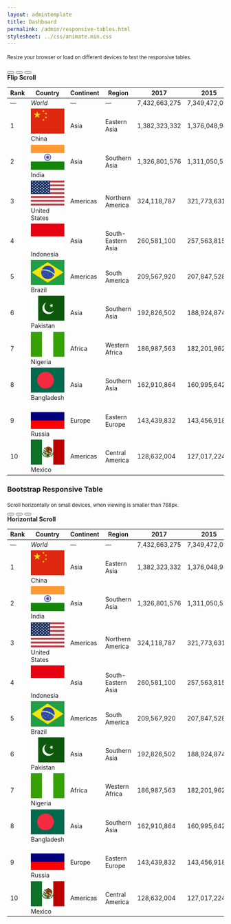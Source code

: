 ```yaml
---
layout: admintemplate
title: Dashboard
permalink: /admin/responsive-tables.html
stylesheet: ../css/animate.min.css
---
```

<div class="layout-content-body">
          <div class="row">
            <div class="col-xs-12">
              <p><small>Resize your browser or load on different devices to test the responsive tables.</small></p>
            </div>
          </div>
          <div class="row">
            <div class="col-xs-12">
              <div class="card">
                <div class="card-header">
                  <div class="card-actions">
                    <button type="button" class="card-action card-toggler" title="Collapse"></button>
                    <button type="button" class="card-action card-reload" title="Reload"></button>
                    <button type="button" class="card-action card-remove" title="Remove"></button>
                  </div>
                  <strong>Flip Scroll</strong>
                </div>
                <div class="card-body">
                  <div class="table-flip-scroll">
                    <table class="table table-striped">
                      <thead>
                        <tr>
                          <th>Rank</th>
                          <th>Country</th>
                          <th>Continent</th>
                          <th>Region</th>
                          <th class="text-right">2017</th>
                          <th class="text-right">2015</th>
                          <th class="text-right">Change</th>
                        </tr>
                      </thead>
                      <tbody>
                        <tr>
                          <td>—</td>
                          <td>
                            <i>World</i>
                          </td>
                          <td>—</td>
                          <td>—</td>
                          <td class="text-right">7,432,663,275</td>
                          <td class="text-right">7,349,472,099</td>
                          <td class="text-right">+1.1%</td>
                        </tr>
                        <tr>
                          <td>1</td>
                          <td>
                            <img class="img-flag" src="../img/flags/4x3/cn.svg" alt="State Flag">China</td>
                          <td>Asia</td>
                          <td>Eastern Asia</td>
                          <td class="text-right">1,382,323,332</td>
                          <td class="text-right">1,376,048,943</td>
                          <td class="text-right">+0.5%</td>
                        </tr>
                        <tr>
                          <td>2</td>
                          <td>
                            <img class="img-flag" src="../img/flags/4x3/in.svg" alt="State Flag">India</td>
                          <td>Asia</td>
                          <td>Southern Asia</td>
                          <td class="text-right">1,326,801,576</td>
                          <td class="text-right">1,311,050,527</td>
                          <td class="text-right">+1.2%</td>
                        </tr>
                        <tr>
                          <td>3</td>
                          <td>
                            <img class="img-flag" src="../img/flags/4x3/us.svg" alt="State Flag">United States</td>
                          <td>Americas</td>
                          <td>Northern America</td>
                          <td class="text-right">324,118,787</td>
                          <td class="text-right">321,773,631</td>
                          <td class="text-right">+0.7%</td>
                        </tr>
                        <tr>
                          <td>4</td>
                          <td>
                            <img class="img-flag" src="../img/flags/4x3/id.svg" alt="State Flag">Indonesia</td>
                          <td>Asia</td>
                          <td>South-Eastern Asia</td>
                          <td class="text-right">260,581,100</td>
                          <td class="text-right">257,563,815</td>
                          <td class="text-right">+1.2%</td>
                        </tr>
                        <tr>
                          <td>5</td>
                          <td>
                            <img class="img-flag" src="../img/flags/4x3/br.svg" alt="State Flag">Brazil</td>
                          <td>Americas</td>
                          <td>South America</td>
                          <td class="text-right">209,567,920</td>
                          <td class="text-right">207,847,528</td>
                          <td class="text-right">+0.8%</td>
                        </tr>
                        <tr>
                          <td>6</td>
                          <td>
                            <img class="img-flag" src="../img/flags/4x3/pk.svg" alt="State Flag">Pakistan</td>
                          <td>Asia</td>
                          <td>Southern Asia</td>
                          <td class="text-right">192,826,502</td>
                          <td class="text-right">188,924,874</td>
                          <td class="text-right">+2.1%</td>
                        </tr>
                        <tr>
                          <td>7</td>
                          <td>
                            <img class="img-flag" src="../img/flags/4x3/ng.svg" alt="State Flag">Nigeria</td>
                          <td>Africa</td>
                          <td>Western Africa</td>
                          <td class="text-right">186,987,563</td>
                          <td class="text-right">182,201,962</td>
                          <td class="text-right">+2.6%</td>
                        </tr>
                        <tr>
                          <td>8</td>
                          <td>
                            <img class="img-flag" src="../img/flags/4x3/bd.svg" alt="State Flag">Bangladesh</td>
                          <td>Asia</td>
                          <td>Southern Asia</td>
                          <td class="text-right">162,910,864</td>
                          <td class="text-right">160,995,642</td>
                          <td class="text-right">+1.2%</td>
                        </tr>
                        <tr>
                          <td>9</td>
                          <td>
                            <img class="img-flag" src="../img/flags/4x3/ru.svg" alt="State Flag">Russia</td>
                          <td>Europe</td>
                          <td>Eastern Europe</td>
                          <td class="text-right">143,439,832</td>
                          <td class="text-right">143,456,918</td>
                          <td class="text-right">0.0%</td>
                        </tr>
                        <tr>
                          <td>10</td>
                          <td>
                            <img class="img-flag" src="../img/flags/4x3/mx.svg" alt="State Flag">Mexico</td>
                          <td>Americas</td>
                          <td>Central America</td>
                          <td class="text-right">128,632,004</td>
                          <td class="text-right">127,017,224</td>
                          <td class="text-right">+1.3%</td>
                        </tr>
                      </tbody>
                    </table>
                  </div>
                </div>
              </div>
            </div>
          </div>
          <div class="text-center m-b">
            <h3 class="m-b-0">Bootstrap Responsive Table</h3>
            <small>Scroll horizontally on small devices, when viewing is smaller than 768px.</small>
          </div>
          <div class="row">
            <div class="col-xs-12">
              <div class="card">
                <div class="card-header">
                  <div class="card-actions">
                    <button type="button" class="card-action card-toggler" title="Collapse"></button>
                    <button type="button" class="card-action card-reload" title="Reload"></button>
                    <button type="button" class="card-action card-remove" title="Remove"></button>
                  </div>
                  <strong>Horizontal Scroll</strong>
                </div>
                <div class="card-body">
                  <div class="table-responsive">
                    <table class="table table-striped table-bordered">
                      <thead>
                        <tr>
                          <th>Rank</th>
                          <th>Country</th>
                          <th>Continent</th>
                          <th>Region</th>
                          <th class="text-right">2017</th>
                          <th class="text-right">2015</th>
                          <th class="text-right">Change</th>
                        </tr>
                      </thead>
                      <tbody>
                        <tr>
                          <td>—</td>
                          <td>
                            <i>World</i>
                          </td>
                          <td>—</td>
                          <td>—</td>
                          <td class="text-right">7,432,663,275</td>
                          <td class="text-right">7,349,472,099</td>
                          <td class="text-right">+1.1%</td>
                        </tr>
                        <tr>
                          <td>1</td>
                          <td>
                            <img class="img-flag" src="../img/flags/4x3/cn.svg" alt="State Flag">China</td>
                          <td>Asia</td>
                          <td>Eastern Asia</td>
                          <td class="text-right">1,382,323,332</td>
                          <td class="text-right">1,376,048,943</td>
                          <td class="text-right">+0.5%</td>
                        </tr>
                        <tr>
                          <td>2</td>
                          <td>
                            <img class="img-flag" src="../img/flags/4x3/in.svg" alt="State Flag">India</td>
                          <td>Asia</td>
                          <td>Southern Asia</td>
                          <td class="text-right">1,326,801,576</td>
                          <td class="text-right">1,311,050,527</td>
                          <td class="text-right">+1.2%</td>
                        </tr>
                        <tr>
                          <td>3</td>
                          <td>
                            <img class="img-flag" src="../img/flags/4x3/us.svg" alt="State Flag">United States</td>
                          <td>Americas</td>
                          <td>Northern America</td>
                          <td class="text-right">324,118,787</td>
                          <td class="text-right">321,773,631</td>
                          <td class="text-right">+0.7%</td>
                        </tr>
                        <tr>
                          <td>4</td>
                          <td>
                            <img class="img-flag" src="../img/flags/4x3/id.svg" alt="State Flag">Indonesia</td>
                          <td>Asia</td>
                          <td>South-Eastern Asia</td>
                          <td class="text-right">260,581,100</td>
                          <td class="text-right">257,563,815</td>
                          <td class="text-right">+1.2%</td>
                        </tr>
                        <tr>
                          <td>5</td>
                          <td>
                            <img class="img-flag" src="../img/flags/4x3/br.svg" alt="State Flag">Brazil</td>
                          <td>Americas</td>
                          <td>South America</td>
                          <td class="text-right">209,567,920</td>
                          <td class="text-right">207,847,528</td>
                          <td class="text-right">+0.8%</td>
                        </tr>
                        <tr>
                          <td>6</td>
                          <td>
                            <img class="img-flag" src="../img/flags/4x3/pk.svg" alt="State Flag">Pakistan</td>
                          <td>Asia</td>
                          <td>Southern Asia</td>
                          <td class="text-right">192,826,502</td>
                          <td class="text-right">188,924,874</td>
                          <td class="text-right">+2.1%</td>
                        </tr>
                        <tr>
                          <td>7</td>
                          <td>
                            <img class="img-flag" src="../img/flags/4x3/ng.svg" alt="State Flag">Nigeria</td>
                          <td>Africa</td>
                          <td>Western Africa</td>
                          <td class="text-right">186,987,563</td>
                          <td class="text-right">182,201,962</td>
                          <td class="text-right">+2.6%</td>
                        </tr>
                        <tr>
                          <td>8</td>
                          <td>
                            <img class="img-flag" src="../img/flags/4x3/bd.svg" alt="State Flag">Bangladesh</td>
                          <td>Asia</td>
                          <td>Southern Asia</td>
                          <td class="text-right">162,910,864</td>
                          <td class="text-right">160,995,642</td>
                          <td class="text-right">+1.2%</td>
                        </tr>
                        <tr>
                          <td>9</td>
                          <td>
                            <img class="img-flag" src="../img/flags/4x3/ru.svg" alt="State Flag">Russia</td>
                          <td>Europe</td>
                          <td>Eastern Europe</td>
                          <td class="text-right">143,439,832</td>
                          <td class="text-right">143,456,918</td>
                          <td class="text-right">0.0%</td>
                        </tr>
                        <tr>
                          <td>10</td>
                          <td>
                            <img class="img-flag" src="../img/flags/4x3/mx.svg" alt="State Flag">Mexico</td>
                          <td>Americas</td>
                          <td>Central America</td>
                          <td class="text-right">128,632,004</td>
                          <td class="text-right">127,017,224</td>
                          <td class="text-right">+1.3%</td>
                        </tr>
                      </tbody>
                    </table>
                  </div>
                </div>
              </div>
            </div>
          </div>
        </div>